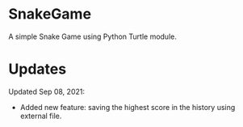 # SnakeGame
A simple Snake Game using Python Turtle module.
# Updates
Updated Sep 08, 2021: 
- Added new feature: saving the highest score in the history using external file.
